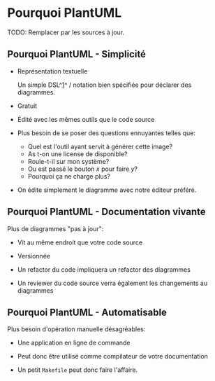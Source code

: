 # Pourquoi PlantUML

TODO: Remplacer par les sources à jour.

## Pourquoi PlantUML - Simplicité

 -  Représentation textuelle

    Un simple DSL^[1][DSL]^ / notation bien spécifiée pour déclarer des diagrammes.

 -  Gratuit

 -  Édité avec les mêmes outils que le code source

 -  Plus besoin de se poser des questions ennuyantes telles que:

     -  Quel est l'outil ayant servit à générer cette image?
     -  As t-on une license de disponible?
     -  Roule-t-il sur mon système?
     -  Ou est passé le bouton *x* pour faire *y*?
     -  Pourquoi ça ne charge plus?

 -  On édite simplement le diagramme avec notre éditeur préféré.


[DSL]: https://en.wikipedia.org/wiki/Domain-specific_language


## Pourquoi PlantUML - Documentation vivante

Plus de diagrammes "pas à jour":

 -  Vit au même endroit que votre code source

 -  Versionnée

 -  Un refactor du code impliquera un refactor des diagrammes

 -  Un reviewer du code source verra également les changements au diagrammes


## Pourquoi PlantUML - Automatisable

Plus besoin d'opération manuelle désagréables:

 -  Une application en ligne de commande

 -  Peut donc être utilisé comme compilateur de votre documentation

 -  Un petit `Makefile` peut donc faire l'affaire.
